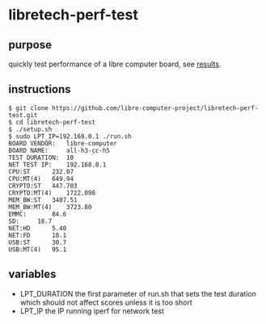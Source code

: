 # libretech-perf-test

## purpose
quickly test performance of a libre computer board, see [results](https://docs.google.com/spreadsheets/d/1dlUla9b1TVcf-fjBOEwe3ojz5zhT3l3TJv7XnAYsLz8/edit?usp=sharing).

## instructions
```
$ git clone https://github.com/libre-computer-project/libretech-perf-test.git
$ cd libretech-perf-test
$ ./setup.sh
$ sudo LPT_IP=192.168.0.1 ./run.sh
BOARD VENDOR:	libre-computer
BOARD NAME:  	all-h3-cc-h5
TEST DURATION:	10
NET TEST IP:	192.168.0.1
CPU:ST		232.07
CPU:MT(4)	649.94
CRYPTO:ST	447.703
CRYPTO:MT(4)	1722.098
MEM_BW:ST	3407.51
MEM_BW:MT(4)	3723.80
EMMC:		84.6
SD:		18.7
NET:HD		5.40
NET:FD		18.1
USB:ST		30.7
USB:MT(4)	95.1
```

## variables
* LPT_DURATION the first parameter of run.sh that sets the test duration which should not affect scores unless it is too short
* LPT_IP the IP running iperf for network test

